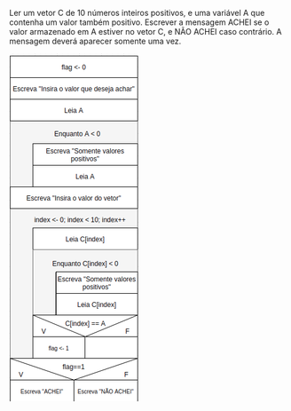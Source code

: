 Ler um vetor C de 10 números inteiros positivos, e uma
variável A que contenha um valor também positivo.
Escrever a mensagem ACHEI se o valor armazenado em A
estiver no vetor C, e NÃO ACHEI caso contrário. A mensagem
deverá aparecer somente uma vez.



![](https://github.com/Yxav/proglogic/blob/master/exercicios-vetor/10/10.png)
